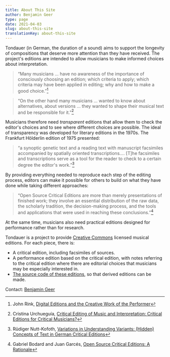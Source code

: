```yaml
---
title: About This Site
author: Benjamin Geer
type: page
date: 2021-04-03
slug: about-this-site
translationKey: about-this-site
---
```


Tondauer (in German, the duration of a sound) aims to support the
longevity of compositions that deserve more attention than they have
received. The project's editions are intended to allow musicians to
make informed choices about interpretation.

> “Many musicians ... have no awareness of the importance of
> consciously choosing an edition; which criteria to apply; which
> criteria may have been applied in editing; why and how to make a
> good choice.”[^Rink]

> “On the other hand many musicians ... wanted to know about
> alternatives, about versions ... they wanted to shape their
> musical text and be responsible for it.”[^Urchueguía]

Musicians therefore need *transparent* editions that allow them to
check the editor's choices and to see where different choices are
possible. The ideal of transparency was developed for literary
editions in the 1970s. The Frankfurt Hölderlin edition of 1975
presented:

> “a synoptic genetic text and a reading text with manuscript
> facsimiles accompanied by spatially oriented
> transcriptions.... [T]he facsimiles and transcriptions serve as a
> tool for the reader to check to a certain degree the editor's
> work.”[^Nutt-Kofoth]

By providing everything needed to reproduce each step of the editing
process, editors can make it possible for others to build on what they
have done while taking different approaches:

> “Open Source Critical Editions are more than merely presentations of
> finished work; they involve an essential distribution of the raw
> data, the scholarly tradition, the decision-making process, and the
> tools and applications that were used in reaching these
> conclusions.”[^Bodard]

At the same time, musicians also need practical editions designed for
performance rather than for research.

Tondauer is a project to provide [Creative
Commons](https://creativecommons.org/licenses/) licensed musical
editions. For each piece, there is:

- A critical edition, including facsimiles of sources.
- A performance edition based on the critical edition, with notes
  referring to the critical edition where there are editorial choices
  that musicians may be especially interested in.
- [The source code of these
  editions](https://github.com/benjamingeer/Tondauer/), so that
  derived editions can be made.

Contact: [Benjamin Geer](https://benjamingeer.name)

[^Rink]: John Rink, [Digital Editions and the Creative Work of the
    Performer](https://doi.org/10.1017/S1479409819000673)
[^Urchueguía]: Cristina Urchueguía, [Critical Editing of Music and
    Interpretation: Critical Editions for Critical
    Musicians?](https://www.jstor.org/stable/30227962)
[^Nutt-Kofoth]: Rüdiger Nutt-Kofoth, [Variations in Understanding
    Variants: (Hidden) Concepts of Text in German Critical
    Editions](https://doi.org/10.4000/variants.343)
[^Bodard]: Gabriel Bodard and Juan Garcés, [Open Source Critical
    Editions: A
    Rationale](https://blog.stoa.org/files/2010/09/Bodard-Garces_2009_Open-source-digital-editions.pdf)
